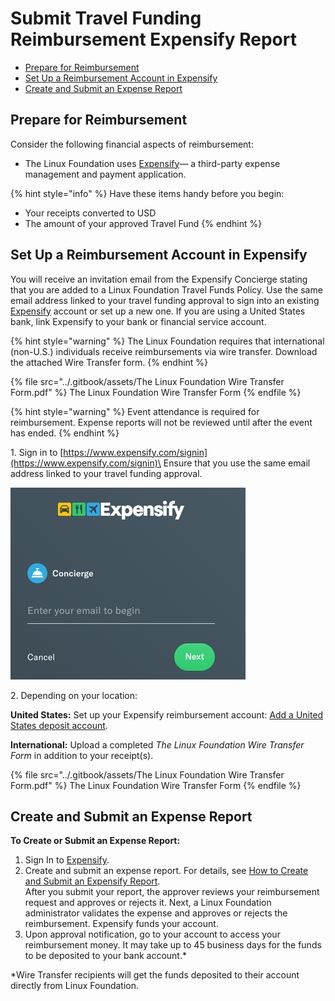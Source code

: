 # Submit Travel Funding Reimbursement Expensify Report

* [Prepare for Reimbursement](submit-travel-funding-reimbursement-expensify-report.md#submittravelfundingreimbursementexpensereport-prepareforreimbursement)
* [Set Up a Reimbursement Account in Expensify](submit-travel-funding-reimbursement-expensify-report.md#submittravelfundingreimbursementexpensereport-setupareimbursementaccountinexpensify)
* [Create and Submit an Expense Report](submit-travel-funding-reimbursement-expensify-report.md#submittravelfundingreimbursementexpensereport-createandsubmitanexpensereport)

## Prepare for Reimbursement <a href="#submittravelfundingreimbursementexpensereport-prepareforreimbursement" id="submittravelfundingreimbursementexpensereport-prepareforreimbursement"></a>

Consider the following financial aspects of reimbursement:

* The Linux Foundation uses [Expensify](https://www.expensify.com)— a third-party expense management and payment application.

{% hint style="info" %}
Have these items handy before you begin:

* Your receipts converted to USD
* The amount of your approved Travel Fund
{% endhint %}

## Set Up a Reimbursement Account in Expensify <a href="#submittravelfundingreimbursementexpensereport-setupareimbursementaccountinexpensify" id="submittravelfundingreimbursementexpensereport-setupareimbursementaccountinexpensify"></a>

You will receive an invitation email from the Expensify Concierge stating that you are added to a Linux Foundation Travel Funds Policy. Use the same email address linked to your travel funding approval to sign into an existing [Expensify](https://www.expensify.com) account or set up a new one. If you are using a United States bank, link Expensify to your bank or financial service account.

{% hint style="warning" %}
The Linux Foundation requires that international (non-U.S.) individuals receive reimbursements via wire transfer. Download the attached Wire Transfer form.
{% endhint %}

{% file src="../.gitbook/assets/The Linux Foundation Wire Transfer Form.pdf" %}
The Linux Foundation Wire Transfer Form
{% endfile %}

{% hint style="warning" %}
Event attendance is required for reimbursement. Expense reports will not be reviewed until after the event has ended.
{% endhint %}

1\. Sign in to [https://www.expensify.com/signin](https://www.expensify.com/signin)\
Ensure that you use the same email address linked to your travel funding approval.

![](<../.gitbook/assets/7419228 (2) (2) (2) (2) (1) (1).png>)

2\. Depending on your location:

**United States:** Set up your Expensify reimbursement account: [Add a United States deposit account](https://community.expensify.com/discussion/4641/how-to-add-a-u-s-personal-bank-account-to-receive-reimbursements-via-expensify).

**International:** Upload a completed _The Linux Foundation Wire Transfer Form_ in addition to your receipt(s).

{% file src="../.gitbook/assets/The Linux Foundation Wire Transfer Form.pdf" %}
The Linux Foundation Wire Transfer Form
{% endfile %}

## Create and Submit an Expense Report <a href="#submittravelfundingreimbursementexpensereport-createandsubmitanexpensereport" id="submittravelfundingreimbursementexpensereport-createandsubmitanexpensereport"></a>

**To Create or Submit an Expense Report:**

1. Sign In to [Expensify](https://www.expensify.com).
2. Create and submit an expense report. For details, see [How to Create and Submit an Expensify Report](how-to-create-and-submit-an-expensify-report.md).\
   After you submit your report, the approver reviews your reimbursement request and approves or rejects it. Next, a Linux Foundation administrator validates the expense and approves or rejects the reimbursement. Expensify funds your account.
3. Upon approval notification, go to your account to access your reimbursement money. It may take up to 45 business days for the funds to be deposited to your bank account.\*

\*Wire Transfer recipients will get the funds deposited to their account directly from Linux Foundation.
